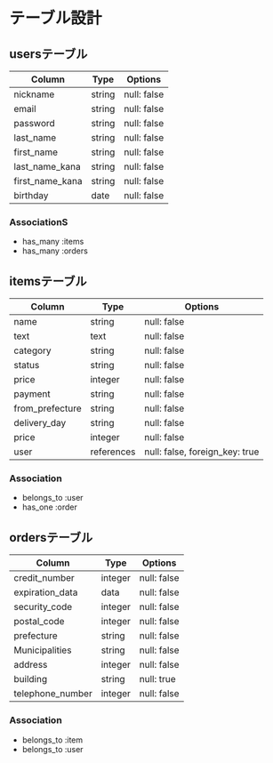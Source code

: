 # テーブル設計

## usersテーブル

| Column         | Type    | Options     |
| -------------- | ------  | ----------- |
| nickname       | string  | null: false |
| email          | string  | null: false |
| password       | string  | null: false |
| last_name      | string  | null: false |
| first_name     | string  | null: false |
| last_name_kana | string  | null: false |
| first_name_kana| string  | null: false |
| birthday       | date    | null: false |

### AssociationS
- has_many :items
- has_many :orders

## itemsテーブル

| Column          | Type       | Options                        |
| --------------- | ---------- | ------------------------------ |
| name 　　　      | string     | null: false                    |
| text            | text       | null: false                    |
| category        | string     | null: false                    |
| status          | string     | null: false                    |
| price           | integer    | null: false                    |
| payment         | string     | null: false                    |
| from_prefecture | string     | null: false                    |
| delivery_day    | string     | null: false                    |
| price           | integer    | null: false                    |
| user            | references | null: false, foreign_key: true |


### Association
- belongs_to :user
- has_one :order

## ordersテーブル

| Column           | Type     | Options     |
| ---------------- | -------- | ----------- |
| credit_number    | integer  | null: false |
| expiration_data  | data     | null: false |
| security_code    | integer  | null: false |
| postal_code      | integer  | null: false |
| prefecture       | string   | null: false |
| Municipalities   | string   | null: false |
| address          | integer  | null: false |
| building         | string   | null: true  |
| telephone_number | integer  | null: false |

### Association
- belongs_to :item
- belongs_to :user
